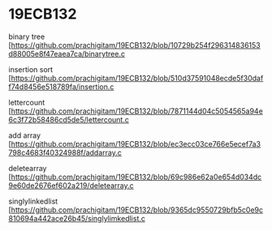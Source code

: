 # 19ECB132

binary tree [https://github.com/prachigitam/19ECB132/blob/10729b254f296314836153d88005e8f47eaea7ca/binarytree.c

insertion sort [https://github.com/prachigitam/19ECB132/blob/510d37591048ecde5f30daff74d8456e518789fa/insertion.c

lettercount [https://github.com/prachigitam/19ECB132/blob/7871144d04c5054565a94e6c3f72b58486cd5de5/lettercount.c

add array [https://github.com/prachigitam/19ECB132/blob/ec3ecc03ce766e5ecef7a3798c4683f40324988f/addarray.c

deletearray [https://github.com/prachigitam/19ECB132/blob/69c986e62a0e654d034dc9e60de2676ef602a219/deletearray.c

singlylinkedlist [https://github.com/prachigitam/19ECB132/blob/9365dc9550729bfb5c0e9c810694a442ace26b45/singlylimkedlist.c
